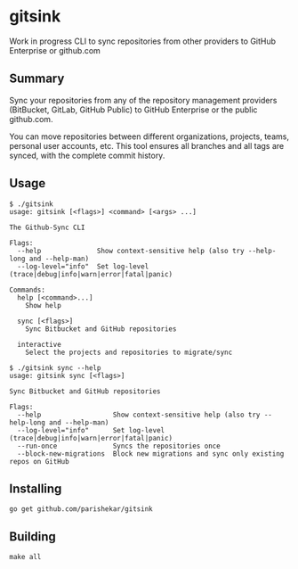 # gitsink

Work in progress CLI to sync repositories from other providers to GitHub Enterprise or github.com

## Summary

Sync your repositories from any of the repository management providers (BitBucket, GitLab, GitHub Public) to GitHub Enterprise or the public github.com.

You can move repositories between different organizations, projects, teams, personal user accounts, etc. This tool ensures all branches and all tags are synced, with the complete commit history.

## Usage

```
$ ./gitsink
usage: gitsink [<flags>] <command> [<args> ...]

The Github-Sync CLI

Flags:
  --help              Show context-sensitive help (also try --help-long and --help-man)
  --log-level="info"  Set log-level (trace|debug|info|warn|error|fatal|panic)

Commands:
  help [<command>...]
    Show help

  sync [<flags>]
    Sync Bitbucket and GitHub repositories

  interactive
    Select the projects and repositories to migrate/sync
```

```
$ ./gitsink sync --help
usage: gitsink sync [<flags>]

Sync Bitbucket and GitHub repositories

Flags:
  --help                  Show context-sensitive help (also try --help-long and --help-man)
  --log-level="info"      Set log-level (trace|debug|info|warn|error|fatal|panic)
  --run-once              Syncs the repositories once
  --block-new-migrations  Block new migrations and sync only existing repos on GitHub
```

## Installing

```
go get github.com/parishekar/gitsink
```

## Building

```
make all
```
